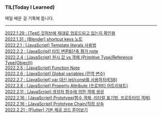 ### TIL(Today I Learned)

매일 배운 걸 기록해 둡니다.</center>

---
[2022.1.29 : [Test] 깃허브에 제대로 업로드되고 있는지 확인용](https://pearjam.tistory.com/3) <br>
[2022.1.31 : [Blender] shortcut keys 노트](https://pearjam.tistory.com/4) <br>
[2022.2.1 : [JavaScript] Template literals 사용법](https://pearjam.tistory.com/5) <br>
[2022.2.2 : [JavaScript] 타입 변환&단축 평가 note](https://pearjam.tistory.com/6) <br>
[2022.2.4 : [JavaScript] 원시 값 vs 객체 (Primitive Type/Reference Type(Object))](https://pearjam.tistory.com/7) <br>
[2022.2.5 : [JavaScript] Function Note](https://pearjam.tistory.com/8) <br>
[2022.2.6 : [JavaScript] Global variables (전역 변수)](https://pearjam.tistory.com/9) <br>
[2022.2.7 : [JavaScript] var 대신 let/const를 사용하자(ES6)](https://pearjam.tistory.com/10) <br>
[2022.2.8 : [JavaScript] Property Attribute (프로퍼티 어트리뷰트)](https://pearjam.tistory.com/11) <br>
[2022.2.11 : [JavaScript] 생성자 함수에 의한 객체 생성](https://pearjam.tistory.com/12) <br>
[2022.2.16 : [JavaScript] Prototype(함수 객체, 리터럴 표기법, 프로토타입 객체)](https://pearjam.tistory.com/13) <br>
[2022.2.16 : [JavaScript] Prototype Chain/직접 상속](https://pearjam.tistory.com/14) <br>
[2022.2.21 : [Flutter] 기본 제공 코드 뜯어보기](https://pearjam.tistory.com/15) <br>
